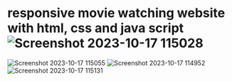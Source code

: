 # responsive movie watching website with html, css and java script ![Screenshot 2023-10-17 115028](https://github.com/Basliel-Amsalu/UGR-8569-13/assets/119809588/03a2f0b0-c076-4799-bcae-53f24c834744)
![Screenshot 2023-10-17 115055](https://github.com/Basliel-Amsalu/UGR-8569-13/assets/119809588/4c0f8c12-854e-4ffc-8efa-28683ff32b95)
![Screenshot 2023-10-17 114952](https://github.com/Basliel-Amsalu/UGR-8569-13/assets/119809588/3533e2b3-7e6a-40e9-8c92-3687fa833339)
![Screenshot 2023-10-17 115131](https://github.com/Basliel-Amsalu/UGR-8569-13/assets/119809588/959adefb-fb21-4bd0-995a-7d9571d21398)
